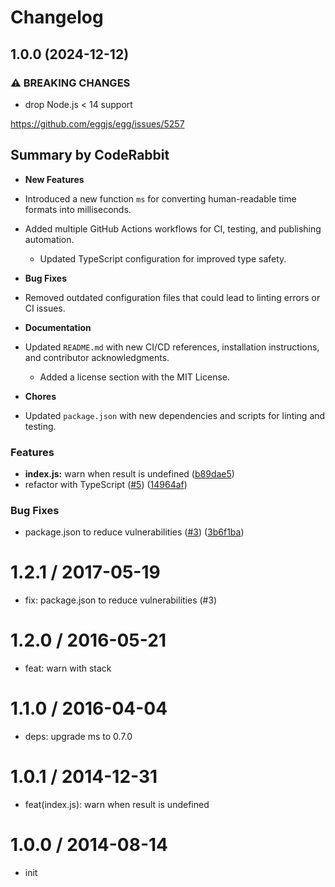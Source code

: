 # Changelog

## 1.0.0 (2024-12-12)


### ⚠ BREAKING CHANGES

* drop Node.js < 14 support

https://github.com/eggjs/egg/issues/5257

<!-- This is an auto-generated comment: release notes by coderabbit.ai
-->

## Summary by CodeRabbit

- **New Features**
- Introduced a new function `ms` for converting human-readable time
formats into milliseconds.
- Added multiple GitHub Actions workflows for CI, testing, and
publishing automation.
	- Updated TypeScript configuration for improved type safety.
  
- **Bug Fixes**
- Removed outdated configuration files that could lead to linting errors
or CI issues.

- **Documentation**
- Updated `README.md` with new CI/CD references, installation
instructions, and contributor acknowledgments.
	- Added a license section with the MIT License.

- **Chores**
- Updated `package.json` with new dependencies and scripts for linting
and testing.

<!-- end of auto-generated comment: release notes by coderabbit.ai -->

### Features

* **index.js:** warn when result is undefined ([b89dae5](https://github.com/node-modules/humanize-ms/commit/b89dae54721120bab4ed10309d4d2c3d085b64e7))
* refactor with TypeScript ([#5](https://github.com/node-modules/humanize-ms/issues/5)) ([14964af](https://github.com/node-modules/humanize-ms/commit/14964afb11c0d9e6e4ee8e37585969867a673f22))


### Bug Fixes

* package.json to reduce vulnerabilities ([#3](https://github.com/node-modules/humanize-ms/issues/3)) ([3b6f1ba](https://github.com/node-modules/humanize-ms/commit/3b6f1bac6f5431c012d82e6336bdfc1926807b03))

1.2.1 / 2017-05-19
==================

  * fix: package.json to reduce vulnerabilities (#3)

1.2.0 / 2016-05-21
==================

  * feat: warn with stack

1.1.0 / 2016-04-04
==================

  * deps: upgrade ms to 0.7.0

1.0.1 / 2014-12-31
==================

  * feat(index.js): warn when result is undefined

1.0.0 / 2014-08-14
==================

  * init
